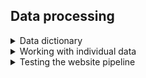 ## Data processing

<details>

<summary>Data dictionary</summary>

To view the data dictionary, use:

```r
data_dictionary <- readRDS(here::here("data/data-dictionary.RDS"))
```

Add to the data dictionary with new variable names or factor levels in the data. 
Append the new item as a named character to the [`dictionary` list object](./R/data-pipeline/0-data-dictionary.R), and save as an RDS file.

</details>


<details>

<summary>Working with individual data</summary>

To load clean individual level data, using RDS files stored in the `data/processed` directory, use:

``` r
# get functions
source(here::here("R/data-pipeline/0-data-dictionary.R"))
source(here::here("R/data-pipeline/1-data_cleaning.R"))
# load data
baseline_data <- readRDS(here::here("data/processed/df_base.RDS"))
followup_data <- readRDS(here::here("data/processed/df_fup.RDS"))
# clean data
data_dictionary <- set_data_dictionary()
data_id_daily <- clean_data(baseline_data, followup_data, data_dictionary)
```

To get only records for participants with any longitudinal follow up, use:

``` r
data_id_latest <- data_id_daily |>
  filter(participant_in_followup)
```

To get only the latest record for each participant (including those with only one record), use:

``` r
data_id_latest <- data_id_daily |>
  filter(last_measurement)
```

</details>

<details>

<summary>Testing the website pipeline</summary>

1.  Generate simulated data

```         
source(here::here("R", "sandbox", "gaza_adult_wt_sim.R"))
```

-   This generates two files for baseline and follow up datasets, saved in `data/processed`. These replicate the structure of the confidential data

2.  Run the data processing pipeline

```         
source(here::here("R", "data-pipeline", "run-public-pipeline.R"))
```

-   This cleans and aggregates the data and replicating the code run on the local server. This creates three new RDS files: the pipeline log; summary tables; and the summary data. These are published openly, saved in `data/public`.

3.  Create the dashboard

```         
quarto::quarto_render("index.qmd")
```

</details>
